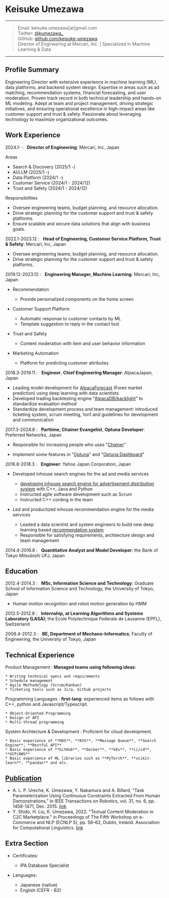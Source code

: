 Keisuke Umezawa
================

----

> Email: keisuke.umezawa[at]gmail.com \
> Twitter: [\@kumezawa_](https://twitter.com/kumezawa_) \
> GitHub: [github.com/keisuke-umezawa](https://github.com/keisuke-umezawa) \
> Director of Engineering at Mercari, Inc. | Specialized in Machine Learning & Data

----

Profile Summary
---------------

Engineering Director with extensive experience in machine learning (ML), data platforms, and backend system design. Expertise in areas such as ad matching, recommendation systems, financial forecasting, and user moderation. Proven track record in both technical leadership and hands-on ML modeling. Adept at team and project management, driving strategic initiatives, and ensuring operational excellence in high-impact areas like customer support and trust & safety. Passionate about leveraging technology to maximize organizational outcomes.

Work Experience
---------------

2024.1-
:   **Director of Engineering**: Mercari, Inc, Japan

Areas

* Search & Discovery (2025/1 -)
* AI/LLM (2025/1 -)
* Data Platform (2024/1 -)
* Customer Service (2024/1 - 2024/12)
* Trust and Safety (2024/1 - 2024/12)

Responsibilities

* Oversee engineering teams, budget planning, and resource allocation.
* Drive strategic planning for the customer support and trust & safety platforms.
* Ensure scalable and secure data solutions that align with business goals.


2022.1-2023.12
:   **Head of Engineering, Customer Service Platform, Trust & Safety**: Mercari, Inc, Japan

* Oversee engineering teams, budget planning, and resource allocation.
* Drive strategic planning for the customer support and trust & safety platforms.

2019.12-2023.12
:   **Engineering Manager, Machine Learning**: Mercari, Inc, Japan

* Recommendation

    * Provide personalized components on the home screen

* Customer Support Platform

    * Automatic response to customer contacts by ML
    * Template suggestion to reply in the contact tool

* Trust and Safety

    * Content moderation with item and user behavior information

* Marketing Automation

    * Platform for predicting customer attributes

2018.3-2019.11
:   **Engineer**, **Chief Engineering Manager**: AlpacaJapan, Japan

* Leading model development for [AlpacaForecast](http://www.alpaca.ai/product) (Forex market prediction) using deep learning with data scientists
* Developed trading backtesting engine "[AlpacaDB/backlight](https://github.com/AlpacaDB/backlight)" to standardize evaluation method
* Standardize development process and team management: introduced ticketing system, scrum meeting, 1on1 and guidelines for development and communication

2017.3-2024.8
:   **Parttime, Chainer Evangelist**, **Optuna Developer**: Preferred Networks, Japan

* Responsible for increasing people who uses "[Chainer](https://chainer.org/)"

* Implement some features in "[Optuna](https://optuna.org/)" and "[Optuna Dashboard](https://github.com/optuna/optuna-dashboard)"

2016.8-2018.3
:   **Engineer**: Yahoo Japan Corporation, Japan

* Developed inhouse search engines for the ad and media services

    * [developing inhouse search engine for advertisement distribution system](http://www.slideshare.net/techblogyahoo/webdb2015-webdbf2015) with C++, Java and Python
    * Instructed agile software development such as Scrum
    * Instructed C++ cording in the team

* Led and productized inhouse recommendation engine for the media services

    * Leaded a data scientist and system engineers to build new deep learning based [recommendation system](https://www.slideshare.net/techblogyahoo/yahoo-japan-115327433)
    * Responsible for satisfying requirements, architecture design and team management

2014.4-2016.8
:   **Quantitative Analyst and Model Developer**: the Bank of Tokyo Mitsubishi UFJ, Japan

Education
---------

2012.4-2014.3
:   **MSc, Information Science and Technology**; Graduate School of Information Science and Technology, the University of Tokyo, Japan

* Human motion recognition and robot motion generation by HMM

2012.5-2012.8
:   **Internship, at Learning Algorithms and Systems Laboratory (LASA)**; 
 the Ecole Polytechnique Federale de Lausanne (EPFL), Switzerland

2008.4-2012.3
:   **BE, Department of Mechano-Informatics**; Faculty of Engineering, the University of Tokyo, Japan

Technical Experience
--------------------

Product Management
:   **Managed teams using following ideas**:

    * Writing technical specs and requirements
    * Schedule management
    * Agile Methodology (Scrum/Kanban)
    * Ticketing tools such as Jira, Github projects

Programming Languages
:   **first-lang**: experienced items as follows with C++, python and Javascript/Typescript.

    * Object-Oriented Programming
    * Design of API
    * Multi-thread programming

System Archtecture & Development
:  Proficient for cloud development.

    * Basic experience of **RDS**, **KVS**, **Message Queue**, **Search Engine**, **Restful API**
    * Basic experience of **GitHub**, **Docker**, **k8s**, **ci/cd**, **GCP/AWS**
    * Basic experience of ML libraries such as **PyTorch**, **scikit-learn**, **pandas** and etc.

[Publication](https://scholar.google.co.jp/citations?user=2Fpnc1QAAAAJ)
----------------------------------------
* A. L. P. Ureche, K. Umezawa, Y. Nakamura and A. Billard, "Task Parameterization Using Continuous Constraints Extracted From Human Demonstrations," in IEEE Transactions on Robotics, vol. 31, no. 6, pp. 1458-1471, Dec. 2015. [link](http://ieeexplore.ieee.org/stamp/stamp.jsp?tp=&arnumber=7339616&isnumber=7339739) 
* Y. Shido, H. Liu, K. Umezawa, 2022. "Textual Content Moderation in C2C Marketplace." in Proceedings of The Fifth Workshop on e-Commerce and NLP (ECNLP 5), pp. 58–62, Dublin, Ireland. Association for Computational Linguistics. [link](https://aclanthology.org/2022.ecnlp-1.8/)

Extra Section
----------------------------------------

* Certificates:

    * IPA Database Specialist

* Languages:

    * Japanese (native)
    * English (CEFR - B2)
